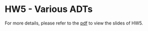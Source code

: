 # HW5 - Various ADTs

For more details, please refer to the [pdf](https://github.com/kkeen699/NTU-DSnP2017/blob/master/hw5/Homework_5.pdf) to view the slides of HW5.